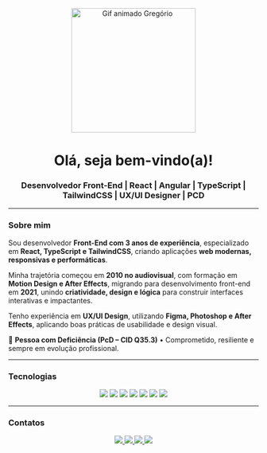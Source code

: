 
<div align="center">
  <img 
    src="https://camo.githubusercontent.com/4d9f5ecceb711eec6e2018f38a5677dc657c9738d4a65ba3b928c41c0a45b439/68747470733a2f2f6d69726f2e6d656469756d2e636f6d2f6d61782f313336302f302a37513379765349765f7430696f4a2d5a2e676966" 
    alt="Gif animado Gregório" 
    width="250" 
  />

  <h1>Olá, seja bem-vindo(a)!</h1>
  <h3>Desenvolvedor Front-End | React | Angular |  TypeScript | TailwindCSS | UX/UI Designer | PCD</h3>
</div>

---

### Sobre mim
Sou desenvolvedor **Front-End com 3 anos de experiência**, especializado em **React, TypeScript e TailwindCSS**, criando aplicações **web modernas, responsivas e performáticas**.  

Minha trajetória começou em **2010 no audiovisual**, com formação em **Motion Design e After Effects**, migrando para desenvolvimento front-end em **2021**, unindo **criatividade, design e lógica** para construir interfaces interativas e impactantes.  

Tenho experiência em **UX/UI Design**, utilizando **Figma, Photoshop e After Effects**, aplicando boas práticas de usabilidade e design visual.  

🧠 **Pessoa com Deficiência (PcD – CID Q35.3)** • Comprometido, resiliente e sempre em evolução profissional.

---

### Tecnologias
<div align="center">
  <p>
    <img src="https://img.shields.io/badge/React-61DAFB?style=for-the-badge&logo=react&logoColor=black" />
    <img src="https://img.shields.io/badge/TypeScript-3178C6?style=for-the-badge&logo=typescript&logoColor=white" />
    <img src="https://img.shields.io/badge/TailwindCSS-06B6D4?style=for-the-badge&logo=tailwind-css&logoColor=white" />
    <img src="https://img.shields.io/badge/HTML5-E34F26?style=for-the-badge&logo=html5&logoColor=white" />
    <img src="https://img.shields.io/badge/CSS3-1572B6?style=for-the-badge&logo=css3&logoColor=white" />
    <img src="https://img.shields.io/badge/JavaScript-F7DF1E?style=for-the-badge&logo=javascript&logoColor=black" />
    <img src="https://img.shields.io/badge/Bootstrap-563D7C?style=for-the-badge&logo=bootstrap&logoColor=white" />
  </p>
</div>

---

### Contatos
<div align="center">
  <p>
    <a href="https://www.linkedin.com/in/gregoriodelucca" target="_blank">
      <img src="https://img.shields.io/badge/LinkedIn-0077B5?style=for-the-badge&logo=linkedin&logoColor=white" />
    </a>
    <a href="mailto:gregoriodelucca@gmail.com">
      <img src="https://img.shields.io/badge/Email-D14836?style=for-the-badge&logo=gmail&logoColor=white" />
    </a>
    <a href="https://github.com/gregoriodelucca" target="_blank">
      <img src="https://img.shields.io/badge/GitHub-181717?style=for-the-badge&logo=github&logoColor=white" />
    </a>
    <a href="https://wa.me/5511971108462" target="_blank">
      <img src="https://img.shields.io/badge/WhatsApp-25D366?style=for-the-badge&logo=whatsapp&logoColor=white" />
    </a>
  </p>
</div>

